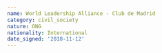 ```yaml
---
name: World Leadership Alliance - Club de Madrid 
category: civil_society
nature: ONG
nationality: International
date_signed: '2018-11-12'
---
```

    